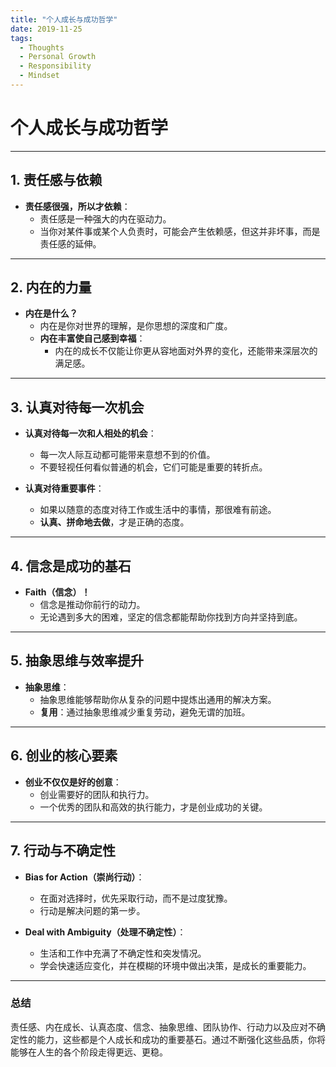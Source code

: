 ```yaml
---
title: "个人成长与成功哲学"
date: 2019-11-25
tags:
  - Thoughts
  - Personal Growth
  - Responsibility
  - Mindset
---
```


# 个人成长与成功哲学

---

## 1. 责任感与依赖

- **责任感很强，所以才依赖**：
  - 责任感是一种强大的内在驱动力。
  - 当你对某件事或某个人负责时，可能会产生依赖感，但这并非坏事，而是责任感的延伸。

---

## 2. 内在的力量

- **内在是什么？**
  - 内在是你对世界的理解，是你思想的深度和广度。
  - **内在丰富使自己感到幸福**：  
    - 内在的成长不仅能让你更从容地面对外界的变化，还能带来深层次的满足感。

---

## 3. 认真对待每一次机会

- **认真对待每一次和人相处的机会**：
  - 每一次人际互动都可能带来意想不到的价值。
  - 不要轻视任何看似普通的机会，它们可能是重要的转折点。

- **认真对待重要事件**：
  - 如果以随意的态度对待工作或生活中的事情，那很难有前途。
  - **认真、拼命地去做**，才是正确的态度。

---

## 4. 信念是成功的基石

- **Faith（信念）！**
  - 信念是推动你前行的动力。
  - 无论遇到多大的困难，坚定的信念都能帮助你找到方向并坚持到底。

---

## 5. 抽象思维与效率提升

- **抽象思维**：
  - 抽象思维能够帮助你从复杂的问题中提炼出通用的解决方案。
  - **复用**：通过抽象思维减少重复劳动，避免无谓的加班。

---

## 6. 创业的核心要素

- **创业不仅仅是好的创意**：
  - 创业需要好的团队和执行力。
  - 一个优秀的团队和高效的执行能力，才是创业成功的关键。

---

## 7. 行动与不确定性

- **Bias for Action（崇尚行动）**：
  - 在面对选择时，优先采取行动，而不是过度犹豫。
  - 行动是解决问题的第一步。

- **Deal with Ambiguity（处理不确定性）**：
  - 生活和工作中充满了不确定性和突发情况。
  - 学会快速适应变化，并在模糊的环境中做出决策，是成长的重要能力。

---

### 总结

责任感、内在成长、认真态度、信念、抽象思维、团队协作、行动力以及应对不确定性的能力，这些都是个人成长和成功的重要基石。通过不断强化这些品质，你将能够在人生的各个阶段走得更远、更稳。
